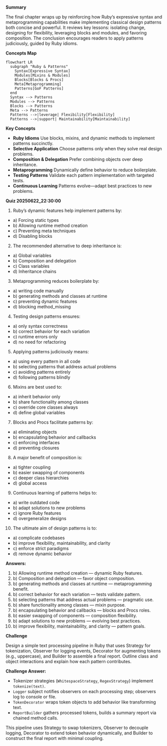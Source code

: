 **Summary**

The final chapter wraps up by reinforcing how Ruby’s expressive syntax and metaprogramming capabilities make implementing classical design patterns both concise and powerful. It reviews key lessons: isolating change, designing for flexibility, leveraging blocks and modules, and favoring composition. The conclusion encourages readers to apply patterns judiciously, guided by Ruby idioms.

**Concepts Map**

```mermaid
flowchart LR
  subgraph "Ruby & Patterns"
    Syntax[Expressive Syntax]
    Modules[Mixins & Modules]
    Blocks[Blocks & Procs]
    Meta[Metaprogramming]
    Patterns[GoF Patterns]
  end
  Syntax --> Patterns
  Modules --> Patterns
  Blocks --> Patterns
  Meta --> Patterns
  Patterns -->|leverage| Flexibility[Flexibility]
  Patterns -->|support| Maintainability[Maintainability]
```  

**Key Concepts**

* **Ruby Idioms** Use blocks, mixins, and dynamic methods to implement patterns succinctly.
* **Selective Application** Choose patterns only when they solve real design problems.
* **Composition & Delegation** Prefer combining objects over deep inheritance.
* **Metaprogramming** Dynamically define behavior to reduce boilerplate.
* **Testing Patterns** Validate each pattern implementation with targeted tests.
* **Continuous Learning** Patterns evolve—adapt best practices to new problems.

**Quiz 20250622_22:30:00**

1. Ruby’s dynamic features help implement patterns by:
- a) Forcing static types
- b) Allowing runtime method creation
- c) Preventing meta techniques
- d) Disabling blocks

2. The recommended alternative to deep inheritance is:
- a) Global variables
- b) Composition and delegation
- c) Class variables
- d) Inheritance chains

3. Metaprogramming reduces boilerplate by:
- a) writing code manually
- b) generating methods and classes at runtime
- c) preventing dynamic features
- d) blocking method_missing

4. Testing design patterns ensures:
- a) only syntax correctness
- b) correct behavior for each variation
- c) runtime errors only
- d) no need for refactoring

5. Applying patterns judiciously means:
- a) using every pattern in all code
- b) selecting patterns that address actual problems
- c) avoiding patterns entirely
- d) following patterns blindly

6. Mixins are best used to:
- a) inherit behavior only
- b) share functionality among classes
- c) override core classes always
- d) define global variables

7. Blocks and Procs facilitate patterns by:
- a) eliminating objects
- b) encapsulating behavior and callbacks
- c) enforcing interfaces
- d) preventing closures

8. A major benefit of composition is:
- a) tighter coupling
- b) easier swapping of components
- c) deeper class hierarchies
- d) global access

9. Continuous learning of patterns helps to:
- a) write outdated code
- b) adapt solutions to new problems
- c) ignore Ruby features
- d) overgeneralize designs

10. The ultimate aim of design patterns is to:
- a) complicate codebases
- b) improve flexibility, maintainability, and clarity
- c) enforce strict paradigms
- d) remove dynamic behavior

**Answers:**
1. b) Allowing runtime method creation — dynamic Ruby features.
2. b) Composition and delegation — favor object composition.
3. b) generating methods and classes at runtime — metaprogramming benefit.
4. b) correct behavior for each variation — tests validate pattern.
5. b) selecting patterns that address actual problems — pragmatic use.
6. b) share functionality among classes — mixin purpose.
7. b) encapsulating behavior and callbacks — blocks and Procs roles.
8. b) easier swapping of components — composition flexibility.
9. b) adapt solutions to new problems — evolving best practices.
10. b) improve flexibility, maintainability, and clarity — pattern goals.

**Challenge**

Design a simple text processing pipeline in Ruby that uses Strategy for tokenization, Observer for logging events, Decorator for augmenting tokens (e.g., uppercase), and Builder to assemble a final report. Outline class and object interactions and explain how each pattern contributes.

**Challenge Answer:**

- Tokenizer strategies (`WhitespaceStrategy`, `RegexStrategy`) implement `tokenize(text)`.
- `Logger` subject notifies observers on each processing step; observers log to console or file.
- `TokenDecorator` wraps token objects to add behavior like transforming text.
- `ReportBuilder` gathers processed tokens, builds a summary report via chained method calls.

This pipeline uses Strategy to swap tokenizers, Observer to decouple logging, Decorator to extend token behavior dynamically, and Builder to construct the final report with minimal coupling.
